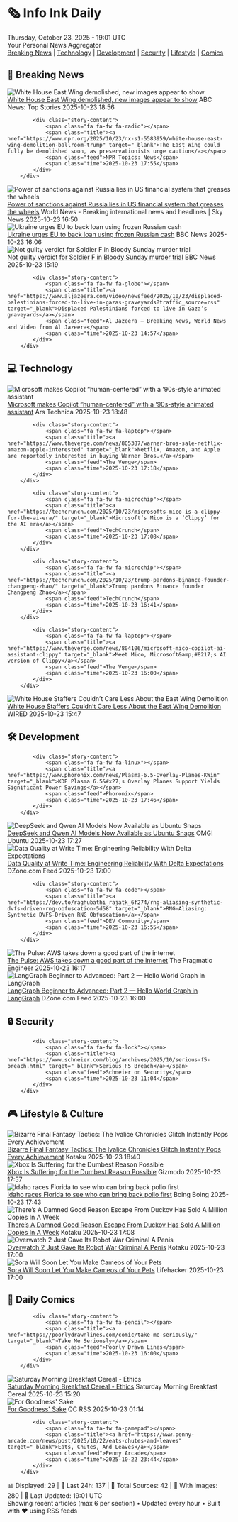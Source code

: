 <!-- Processing 54 RSS feeds at 2025-10-23 19:01:41 UTC -->
<!-- Processing: Saturday Morning Breakfast Cereal -->
<!-- Processing: Garfield -->
<!-- Processing: Cyanide & Happiness -->
<!-- Processing: Questionable Content -->
<!-- Processing: CNN Breaking News -->
<!-- Processing: BBC World News -->
<!-- Processing: BBC Breaking News -->
<!-- Processing: CBC News -->
<!-- Error processing https://rss.cbc.ca/lineup/topstories.xml: The read operation timed out -->
<!-- Processing: Reuters Top News -->
<!-- Processing: ABC News Breaking -->
<!-- Processing: NBC News Breaking -->
<!-- Processing: Ars Technica -->
<!-- Processing: Phoronix Linux News -->
<!-- Processing: It's FOSS -->
<!-- Processing: OMG! Ubuntu -->
<!-- Processing: Linux.com -->
<!-- Processing: Red Hat Blog -->
<!-- Processing: Ubuntu Blog -->
<!-- Processing: Lifehacker -->
<!-- Processing: Kotaku -->
<!-- Processing: Boing Boing -->
<!-- Processing: Krebs on Security -->
<!-- Processing: Schneier on Security -->
<!-- Generated 8 new posts out of 23 feeds processed -->
<div class="newspaper-header">
    <h1 class="newspaper-title">🗞️ Info Ink Daily</h1>
    <div class="newspaper-date">Thursday, October 23, 2025 - 19:01 UTC</div>
    <div class="newspaper-subtitle">Your Personal News Aggregator</div>
</div>

<div class="newspaper-nav">
    <a href="#breaking">Breaking News</a> |
    <a href="#tech">Technology</a> |
    <a href="#dev">Development</a> |
    <a href="#security">Security</a> |
    <a href="#lifestyle">Lifestyle</a> |
    <a href="#webcomics">Comics</a>
</div>

<div class="news-section breaking-news" id="breaking">
<h2 class="section-header">🚨 Breaking News</h2>
<div class="stories-container">
<div class="story">
            <img src="https://s.abcnews.com/images/US/white-house-13-jt-gmh-251023_1761243779548_hpMain_4x3t_384.jpg" alt="White House East Wing demolished, new images appear to show" class="story-image" loading="lazy" onerror="this.style.display='none'">
            <div class="story-content">
                <span class="fa fa-fw fa-tv"></span>
                <span class="title"><a href="https://abcnews.go.com/Politics/new-images-show-entire-white-house-east-wing/story?id=126800684" target="_blank">White House East Wing demolished, new images appear to show</a></span>
                <span class="feed">ABC News: Top Stories</span>
                <span class="time">2025-10-23 18:56</span>
            </div>
        </div>
<div class="story">
            
            <div class="story-content">
                <span class="fa fa-fw fa-radio"></span>
                <span class="title"><a href="https://www.npr.org/2025/10/23/nx-s1-5583959/white-house-east-wing-demolition-ballroom-trump" target="_blank">The East Wing could fully be demolished soon, as preservationists urge caution</a></span>
                <span class="feed">NPR Topics: News</span>
                <span class="time">2025-10-23 17:55</span>
            </div>
        </div>
<div class="story">
            <img src="https://e3.365dm.com/25/10/1920x1080/skynews-donald-trump-jerusalem_7049965.jpg?20251013143215" alt="Power of sanctions against Russia lies in US financial system that greases the wheels" class="story-image" loading="lazy" onerror="this.style.display='none'">
            <div class="story-content">
                <span class="fa fa-fw fa-satellite"></span>
                <span class="title"><a href="https://news.sky.com/story/power-of-russia-sanctions-lies-in-us-financial-system-that-greases-the-wheels-13455878" target="_blank">Power of sanctions against Russia lies in US financial system that greases the wheels</a></span>
                <span class="feed">World News - Breaking international news and headlines | Sky News</span>
                <span class="time">2025-10-23 16:50</span>
            </div>
        </div>
<div class="story">
            <img src="https://ichef.bbci.co.uk/ace/standard/240/cpsprodpb/f9b7/live/30e4cec0-b027-11f0-a375-75de819286d1.jpg" alt="Ukraine urges EU to back loan using frozen Russian cash" class="story-image" loading="lazy" onerror="this.style.display='none'">
            <div class="story-content">
                <span class="fa fa-fw fa-earth-americas"></span>
                <span class="title"><a href="https://www.bbc.com/news/articles/cn8v0zyx9zyo?at_medium=RSS&at_campaign=rss" target="_blank">Ukraine urges EU to back loan using frozen Russian cash</a></span>
                <span class="feed">BBC News</span>
                <span class="time">2025-10-23 16:06</span>
            </div>
        </div>
<div class="story">
            <img src="https://ichef.bbci.co.uk/ace/standard/240/cpsprodpb/5054/live/10b69000-b01f-11f0-8261-4d7901038185.jpg" alt="Not guilty verdict for Soldier F in Bloody Sunday murder trial" class="story-image" loading="lazy" onerror="this.style.display='none'">
            <div class="story-content">
                <span class="fa fa-fw fa-flag"></span>
                <span class="title"><a href="https://www.bbc.com/news/articles/c993nlken18o?at_medium=RSS&at_campaign=rss" target="_blank">Not guilty verdict for Soldier F in Bloody Sunday murder trial</a></span>
                <span class="feed">BBC News</span>
                <span class="time">2025-10-23 15:19</span>
            </div>
        </div>
<div class="story">
            
            <div class="story-content">
                <span class="fa fa-fw fa-globe"></span>
                <span class="title"><a href="https://www.aljazeera.com/video/newsfeed/2025/10/23/displaced-palestinians-forced-to-live-in-gazas-graveyards?traffic_source=rss" target="_blank">Displaced Palestinians forced to live in Gaza’s graveyards</a></span>
                <span class="feed">Al Jazeera – Breaking News, World News and Video from Al Jazeera</span>
                <span class="time">2025-10-23 14:57</span>
            </div>
        </div>
</div>
</div>
<div class="news-section tech-news" id="tech">
<h2 class="section-header">💻 Technology</h2>
<div class="stories-container">
<div class="story">
            <img src="https://cdn.arstechnica.net/wp-content/uploads/2025/10/Mico-1-500x500.jpeg" alt="Microsoft makes Copilot “human-centered” with a ‘90s-style animated assistant" class="story-image" loading="lazy" onerror="this.style.display='none'">
            <div class="story-content">
                <span class="fa fa-fw fa-cog"></span>
                <span class="title"><a href="https://arstechnica.com/gadgets/2025/10/microsoft-makes-copilot-human-centered-with-a-90s-style-animated-assistant/" target="_blank">Microsoft makes Copilot “human-centered” with a ‘90s-style animated assistant</a></span>
                <span class="feed">Ars Technica</span>
                <span class="time">2025-10-23 18:48</span>
            </div>
        </div>
<div class="story">
            
            <div class="story-content">
                <span class="fa fa-fw fa-laptop"></span>
                <span class="title"><a href="https://www.theverge.com/news/805387/warner-bros-sale-netflix-amazon-apple-interested" target="_blank">Netflix, Amazon, and Apple are reportedly interested in buying Warner Bros.</a></span>
                <span class="feed">The Verge</span>
                <span class="time">2025-10-23 17:18</span>
            </div>
        </div>
<div class="story">
            
            <div class="story-content">
                <span class="fa fa-fw fa-microchip"></span>
                <span class="title"><a href="https://techcrunch.com/2025/10/23/microsofts-mico-is-a-clippy-for-the-ai-era/" target="_blank">Microsoft’s Mico is a ‘Clippy’ for the AI era</a></span>
                <span class="feed">TechCrunch</span>
                <span class="time">2025-10-23 17:08</span>
            </div>
        </div>
<div class="story">
            
            <div class="story-content">
                <span class="fa fa-fw fa-microchip"></span>
                <span class="title"><a href="https://techcrunch.com/2025/10/23/trump-pardons-binance-founder-changpeng-zhao/" target="_blank">Trump pardons Binance founder Changpeng Zhao</a></span>
                <span class="feed">TechCrunch</span>
                <span class="time">2025-10-23 16:41</span>
            </div>
        </div>
<div class="story">
            
            <div class="story-content">
                <span class="fa fa-fw fa-laptop"></span>
                <span class="title"><a href="https://www.theverge.com/news/804106/microsoft-mico-copilot-ai-assistant-clippy" target="_blank">Meet Mico, Microsoft&amp;#8217;s AI version of Clippy</a></span>
                <span class="feed">The Verge</span>
                <span class="time">2025-10-23 16:00</span>
            </div>
        </div>
<div class="story">
            <img src="https://media.wired.com/photos/68f94378aa2cef79087697eb/master/pass/GettyImages-2242265447.jpg" alt="White House Staffers Couldn’t Care Less About the East Wing Demolition" class="story-image" loading="lazy" onerror="this.style.display='none'">
            <div class="story-content">
                <span class="fa fa-fw fa-bolt"></span>
                <span class="title"><a href="https://www.wired.com/story/white-house-staffers-east-wing-demolition/" target="_blank">White House Staffers Couldn’t Care Less About the East Wing Demolition</a></span>
                <span class="feed">WIRED</span>
                <span class="time">2025-10-23 15:47</span>
            </div>
        </div>
</div>
</div>
<div class="news-section dev-news" id="dev">
<h2 class="section-header">🛠️ Development</h2>
<div class="stories-container">
<div class="story">
            
            <div class="story-content">
                <span class="fa fa-fw fa-linux"></span>
                <span class="title"><a href="https://www.phoronix.com/news/Plasma-6.5-Overlay-Planes-KWin" target="_blank">KDE Plasma 6.5&#x27;s Overlay Planes Support Yields Significant Power Savings</a></span>
                <span class="feed">Phoronix</span>
                <span class="time">2025-10-23 17:46</span>
            </div>
        </div>
<div class="story">
            <img src="https://i0.wp.com/www.omgubuntu.co.uk/wp-content/uploads/2023/10/ubuntu-news.jpg?resize=406%2C232&amp;ssl=1" alt="DeepSeek and Qwen AI Models Now Available as Ubuntu Snaps" class="story-image" loading="lazy" onerror="this.style.display='none'">
            <div class="story-content">
                <span class="fa fa-fw fa-ubuntu"></span>
                <span class="title"><a href="https://www.omgubuntu.co.uk/2025/10/deepseek-qwen-ubuntu-snaps" target="_blank">DeepSeek and Qwen AI Models Now Available as Ubuntu Snaps</a></span>
                <span class="feed">OMG! Ubuntu</span>
                <span class="time">2025-10-23 17:27</span>
            </div>
        </div>
<div class="story">
            <img src="https://dz2cdn1.dzone.com/thumbnail?fid=18709752&w=600" alt="Data Quality at Write Time: Engineering Reliability With Delta Expectations" class="story-image" loading="lazy" onerror="this.style.display='none'">
            <div class="story-content">
                <span class="fa fa-fw fa-newspaper"></span>
                <span class="title"><a href="https://dzone.com/articles/delta-expectations-write-time-data-quality" target="_blank">Data Quality at Write Time: Engineering Reliability With Delta Expectations</a></span>
                <span class="feed">DZone.com Feed</span>
                <span class="time">2025-10-23 17:00</span>
            </div>
        </div>
<div class="story">
            
            <div class="story-content">
                <span class="fa fa-fw fa-code"></span>
                <span class="title"><a href="https://dev.to/raghubathi_rajatk_6f274/rng-aliasing-synthetic-dvfs-driven-rng-obfuscation-5d58" target="_blank">RNG-Aliasing: Synthetic DVFS-Driven RNG Obfuscation</a></span>
                <span class="feed">DEV Community</span>
                <span class="time">2025-10-23 16:55</span>
            </div>
        </div>
<div class="story">
            <img src="https://substack-post-media.s3.amazonaws.com/public/images/8bd6854e-40ef-4522-b9cb-65ff2edf62bf_1802x1408.png" alt="The Pulse: AWS takes down a good part of the internet" class="story-image" loading="lazy" onerror="this.style.display='none'">
            <div class="story-content">
                <span class="fa fa-fw fa-wrench"></span>
                <span class="title"><a href="https://newsletter.pragmaticengineer.com/p/the-pulse-aws-takes-down-a-good-part" target="_blank">The Pulse: AWS takes down a good part of the internet</a></span>
                <span class="feed">The Pragmatic Engineer</span>
                <span class="time">2025-10-23 16:17</span>
            </div>
        </div>
<div class="story">
            <img src="https://dz2cdn1.dzone.com/thumbnail?fid=18709496&w=600" alt="LangGraph Beginner to Advanced: Part 2 — Hello World Graph in LangGraph" class="story-image" loading="lazy" onerror="this.style.display='none'">
            <div class="story-content">
                <span class="fa fa-fw fa-newspaper"></span>
                <span class="title"><a href="https://dzone.com/articles/hello-world-graph-in-langgraph" target="_blank">LangGraph Beginner to Advanced: Part 2 — Hello World Graph in LangGraph</a></span>
                <span class="feed">DZone.com Feed</span>
                <span class="time">2025-10-23 16:00</span>
            </div>
        </div>
</div>
</div>
<div class="news-section security-news" id="security">
<h2 class="section-header">🔒 Security</h2>
<div class="stories-container">
<div class="story">
            
            <div class="story-content">
                <span class="fa fa-fw fa-lock"></span>
                <span class="title"><a href="https://www.schneier.com/blog/archives/2025/10/serious-f5-breach.html" target="_blank">Serious F5 Breach</a></span>
                <span class="feed">Schneier on Security</span>
                <span class="time">2025-10-23 11:04</span>
            </div>
        </div>
</div>
</div>
<div class="news-section lifestyle-news" id="lifestyle">
<h2 class="section-header">🎮 Lifestyle & Culture</h2>
<div class="stories-container">
<div class="story">
            <img src="https://kotaku.com/app/uploads/2025/09/1997bc03c7217-screenshotUrl-1280x720.jpg" alt="Bizarre Final Fantasy Tactics: The Ivalice Chronicles Glitch Instantly Pops Every Achievement" class="story-image" loading="lazy" onerror="this.style.display='none'">
            <div class="story-content">
                <span class="fa fa-fw fa-gamepad"></span>
                <span class="title"><a href="https://kotaku.com/final-fantasy-tactics-glitch-achievements-platinum-trophy-2000638646" target="_blank">Bizarre Final Fantasy Tactics: The Ivalice Chronicles Glitch Instantly Pops Every Achievement</a></span>
                <span class="feed">Kotaku</span>
                <span class="time">2025-10-23 18:40</span>
            </div>
        </div>
<div class="story">
            <img src="https://gizmodo.com/app/uploads/2025/10/Xbox-Series-X-Controller-1-1280x853.jpg" alt="Xbox Is Suffering for the Dumbest Reason Possible" class="story-image" loading="lazy" onerror="this.style.display='none'">
            <div class="story-content">
                <span class="fa fa-fw fa-computer"></span>
                <span class="title"><a href="https://gizmodo.com/xbox-is-suffering-for-the-dumbest-reason-possible-2000676268" target="_blank">Xbox Is Suffering for the Dumbest Reason Possible</a></span>
                <span class="feed">Gizmodo</span>
                <span class="time">2025-10-23 17:57</span>
            </div>
        </div>
<div class="story">
            <img src="https://i0.wp.com/boingboing.net/wp-content/uploads/2015/09/vaccine.jpg?fit=600%2C599&amp;quality=60&amp;ssl=1" alt="Idaho races Florida to see who can bring back polio first" class="story-image" loading="lazy" onerror="this.style.display='none'">
            <div class="story-content">
                <span class="fa fa-fw fa-arrow-right"></span>
                <span class="title"><a href="https://boingboing.net/2025/10/23/idaho-races-florida-to-see-who-can-bring-back-polio-first.html" target="_blank">Idaho races Florida to see who can bring back polio first</a></span>
                <span class="feed">Boing Boing</span>
                <span class="time">2025-10-23 17:43</span>
            </div>
        </div>
<div class="story">
            <img src="https://kotaku.com/app/uploads/2025/10/Escape-From-Duckov-1280x720.jpg" alt="There’s A Damned Good Reason Escape From Duckov Has Sold A Million Copies In A Week" class="story-image" loading="lazy" onerror="this.style.display='none'">
            <div class="story-content">
                <span class="fa fa-fw fa-gamepad"></span>
                <span class="title"><a href="https://kotaku.com/theres-a-damned-good-reason-escape-from-duckov-has-sold-a-million-copies-in-a-week-2000638588" target="_blank">There’s A Damned Good Reason Escape From Duckov Has Sold A Million Copies In A Week</a></span>
                <span class="feed">Kotaku</span>
                <span class="time">2025-10-23 17:08</span>
            </div>
        </div>
<div class="story">
            <img src="https://kotaku.com/app/uploads/2025/10/image-25-1280x720.jpg" alt="Overwatch 2 Just Gave Its Robot War Criminal A Penis" class="story-image" loading="lazy" onerror="this.style.display='none'">
            <div class="story-content">
                <span class="fa fa-fw fa-gamepad"></span>
                <span class="title"><a href="https://kotaku.com/overwatch-2-ramattra-season-19-skin-preserver-penis-2000638613" target="_blank">Overwatch 2 Just Gave Its Robot War Criminal A Penis</a></span>
                <span class="feed">Kotaku</span>
                <span class="time">2025-10-23 17:00</span>
            </div>
        </div>
<div class="story">
            <img src="https://lifehacker.com/imagery/articles/01K88X6MG6FCTN6RWNDDSNGQ9B/hero-image.jpg" alt="Sora Will Soon Let You Make Cameos of Your Pets" class="story-image" loading="lazy" onerror="this.style.display='none'">
            <div class="story-content">
                <span class="fa fa-fw fa-life-ring"></span>
                <span class="title"><a href="https://lifehacker.com/tech/sora-will-soon-let-you-make-cameos-of-your-pets?utm_medium=RSS" target="_blank">Sora Will Soon Let You Make Cameos of Your Pets</a></span>
                <span class="feed">Lifehacker</span>
                <span class="time">2025-10-23 17:00</span>
            </div>
        </div>
</div>
</div>
<div class="news-section webcomics-section" id="webcomics">
<h2 class="section-header">🎨 Daily Comics</h2>
<div class="stories-container">
<div class="story">
            
            <div class="story-content">
                <span class="fa fa-fw fa-pencil"></span>
                <span class="title"><a href="https://poorlydrawnlines.com/comic/take-me-seriously/" target="_blank">Take Me Seriously</a></span>
                <span class="feed">Poorly Drawn Lines</span>
                <span class="time">2025-10-23 16:00</span>
            </div>
        </div>
<div class="story">
            <img src="https://www.smbc-comics.com/comics/1761110174-20251023.png" alt="Saturday Morning Breakfast Cereal - Ethics" class="story-image" loading="lazy" onerror="this.style.display='none'">
            <div class="story-content">
                <span class="fa fa-fw fa-smile"></span>
                <span class="title"><a href="https://www.smbc-comics.com/comic/ethics-8" target="_blank">Saturday Morning Breakfast Cereal - Ethics</a></span>
                <span class="feed">Saturday Morning Breakfast Cereal</span>
                <span class="time">2025-10-23 15:20</span>
            </div>
        </div>
<div class="story">
            <img src="http://www.questionablecontent.net/comics/5685.png" alt="For Goodness&#x27; Sake" class="story-image" loading="lazy" onerror="this.style.display='none'">
            <div class="story-content">
                <span class="fa fa-fw fa-music"></span>
                <span class="title"><a href="http://questionablecontent.net/view.php?comic=5685" target="_blank">For Goodness&#x27; Sake</a></span>
                <span class="feed">QC RSS</span>
                <span class="time">2025-10-23 01:14</span>
            </div>
        </div>
<div class="story">
            
            <div class="story-content">
                <span class="fa fa-fw fa-gamepad"></span>
                <span class="title"><a href="https://www.penny-arcade.com/news/post/2025/10/22/eats-chutes-and-leaves" target="_blank">Eats, Chutes, And Leaves</a></span>
                <span class="feed">Penny Arcade</span>
                <span class="time">2025-10-22 23:44</span>
            </div>
        </div>
</div>
</div>

<div class="newspaper-footer">
    <div class="stats">
        📊 Displayed: 29 | 📅 Last 24h: 137 | 📡 Total Sources: 42 | 📸 With Images: 280 |
        🔄 Last Updated: 19:01 UTC
    </div>
    <div class="footer-note">
        Showing recent articles (max 6 per section) • Updated every hour • Built with ❤️ using RSS feeds
    </div>
</div>
